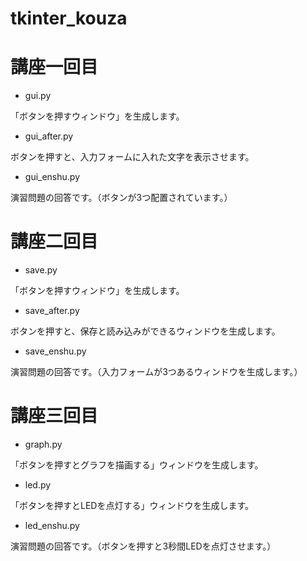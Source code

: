# tkinter_kouza

# 講座一回目
+ gui.py

「ボタンを押すウィンドウ」を生成します。

+ gui_after.py

ボタンを押すと、入力フォームに入れた文字を表示させます。

+ gui_enshu.py

演習問題の回答です。（ボタンが3つ配置されています。）

# 講座二回目
+ save.py

「ボタンを押すウィンドウ」を生成します。

+ save_after.py

ボタンを押すと、保存と読み込みができるウィンドウを生成します。

+ save_enshu.py

演習問題の回答です。（入力フォームが3つあるウィンドウを生成します。）

# 講座三回目
+ graph.py

「ボタンを押すとグラフを描画する」ウィンドウを生成します。

+ led.py

「ボタンを押すとLEDを点灯する」ウィンドウを生成します。

+ led_enshu.py

演習問題の回答です。（ボタンを押すと3秒間LEDを点灯させます。）
